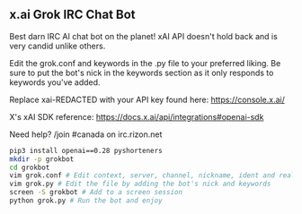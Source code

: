 ## x.ai Grok IRC Chat Bot
Best darn IRC AI chat bot on the planet! xAI API doesn't hold back and is very candid unlike others.

Edit the grok.conf and keywords in the .py file to your preferred liking. Be sure to put the bot's nick in the keywords section as it only responds to keywords you've added.

Replace xai-REDACTED with your API key found here: https://console.x.ai/

X's xAI SDK reference: https://docs.x.ai/api/integrations#openai-sdk

Need help? /join #canada on irc.rizon.net


```bash
pip3 install openai==0.28 pyshorteners
mkdir -p grokbot
cd grokbot
vim grok.conf # Edit context, server, channel, nickname, ident and realname
vim grok.py # Edit the file by adding the bot's nick and keywords
screen -S grokbot # Add to a screen session
python grok.py # Run the bot and enjoy
